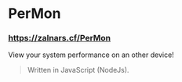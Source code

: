 # PerMon
### https://zalnars.cf/PerMon
View your system performance on an other device!

> Written in JavaScript (NodeJs).
